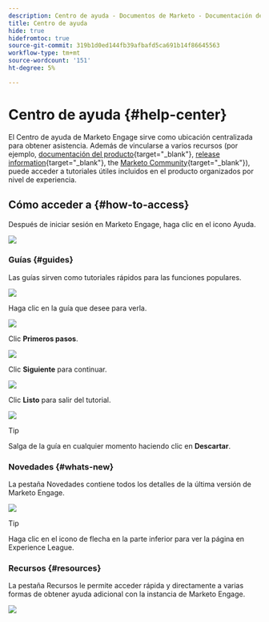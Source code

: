 ```yaml
---
description: Centro de ayuda - Documentos de Marketo - Documentación del producto
title: Centro de ayuda
hide: true
hidefromtoc: true
source-git-commit: 319b1d0ed144fb39afbafd5ca691b14f86645563
workflow-type: tm+mt
source-wordcount: '151'
ht-degree: 5%

---
```


# Centro de ayuda {#help-center}

El Centro de ayuda de Marketo Engage sirve como ubicación centralizada para obtener asistencia. Además de vincularse a varios recursos (por ejemplo, [documentación del producto](/help/marketo/home.md){target="_blank"}, [release information](/help/marketo/release-notes/current.md){target="_blank"}, the [Marketo Community](https://nation.marketo.com/){target="_blank"}), puede acceder a tutoriales útiles incluidos en el producto organizados por nivel de experiencia.

## Cómo acceder a {#how-to-access}

Después de iniciar sesión en Marketo Engage, haga clic en el icono Ayuda.

![](assets/help-center-1.png)

### Guías {#guides}

Las guías sirven como tutoriales rápidos para las funciones populares.

![](assets/help-center-2.png)

Haga clic en la guía que desee para verla.

![](assets/help-center-3.png)

Clic **Primeros pasos**.

![](assets/help-center-4.png)

Clic **Siguiente** para continuar.

![](assets/help-center-5.png)

Clic **Listo** para salir del tutorial.

![](assets/help-center-6.png)

>[!TIP]
>
>Salga de la guía en cualquier momento haciendo clic en **Descartar**.

### Novedades {#whats-new}

La pestaña Novedades contiene todos los detalles de la última versión de Marketo Engage.

![](assets/help-center-7.png)

>[!TIP]
>
>Haga clic en el icono de flecha en la parte inferior para ver la página en Experience League.

### Recursos {#resources}

La pestaña Recursos le permite acceder rápida y directamente a varias formas de obtener ayuda adicional con la instancia de Marketo Engage.

![](assets/help-center-8.png)
